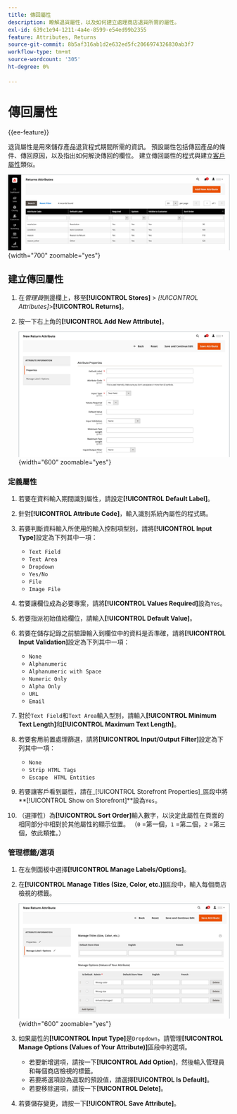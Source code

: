 ```yaml
---
title: 傳回屬性
description: 瞭解退貨屬性，以及如何建立處理商店退貨所需的屬性。
exl-id: 639c1e94-1211-4a4e-8599-e54ed99b2355
feature: Attributes, Returns
source-git-commit: 8b5af316ab1d2e632ed5fc2066974326830ab3f7
workflow-type: tm+mt
source-wordcount: '305'
ht-degree: 0%

---
```


# 傳回屬性

{{ee-feature}}

退貨屬性是用來儲存產品退貨程式期間所需的資訊。 預設屬性包括傳回產品的條件、傳回原因，以及指出如何解決傳回的欄位。 建立傳回屬性的程式與建立[客戶屬性](../customers/attribute-properties.md)類似。

![管理員 — 傳回屬性](./assets/attribute-returns.png){width="700" zoomable="yes"}

## 建立傳回屬性

1. 在&#x200B;_管理員_&#x200B;側邊欄上，移至&#x200B;**[!UICONTROL Stores]** > _[!UICONTROL Attributes]_>**[!UICONTROL Returns]**。

1. 按一下右上角的&#x200B;**[!UICONTROL Add New Attribute]**。

   ![新傳回 — 屬性屬性](./assets/attribute-returns-new-properties.png){width="600" zoomable="yes"}

### 定義屬性

1. 若要在資料輸入期間識別屬性，請設定&#x200B;**[!UICONTROL Default Label]**。

1. 針對&#x200B;**[!UICONTROL Attribute Code]**，輸入識別系統內屬性的程式碼。

1. 若要判斷資料輸入所使用的輸入控制項型別，請將&#x200B;**[!UICONTROL Input Type]**&#x200B;設定為下列其中一項：

   - `Text Field`
   - `Text Area`
   - `Dropdown`
   - `Yes/No`
   - `File`
   - `Image File`

1. 若要讓欄位成為必要專案，請將&#x200B;**[!UICONTROL Values Required]**&#x200B;設為`Yes`。

1. 若要指派初始值給欄位，請輸入&#x200B;**[!UICONTROL Default Value]**。

1. 若要在儲存記錄之前驗證輸入到欄位中的資料是否準確，請將&#x200B;**[!UICONTROL Input Validation]**&#x200B;設定為下列其中一項：

   - `None`
   - `Alphanumeric`
   - `Alphanumeric with Space`
   - `Numeric Only`
   - `Alpha Only`
   - `URL`
   - `Email`

1. 對於`Text Field`和`Text Area`輸入型別，請輸入&#x200B;**[!UICONTROL Minimum Text Length]**&#x200B;和&#x200B;**[!UICONTROL Maximum Text Length]**。

1. 若要套用前置處理篩選，請將&#x200B;**[!UICONTROL Input/Output Filter]**&#x200B;設定為下列其中一項：

   - `None`
   - `Strip HTML Tags`
   - `Escape  HTML Entities`

1. 若要讓客戶看到屬性，請在&#x200B;_[!UICONTROL Storefront Properties]_區段中將&#x200B;**[!UICONTROL Show on Storefront]**設為`Yes`。

1. （選擇性）為&#x200B;**[!UICONTROL Sort Order]**&#x200B;輸入數字，以決定此屬性在頁面的相同部分中相對於其他屬性的顯示位置。 （`0` =第一個，`1` =第二個，`2` =第三個，依此類推。）

### 管理標籤/選項

1. 在左側面板中選擇&#x200B;**[!UICONTROL Manage Labels/Options]**。

1. 在&#x200B;**[!UICONTROL Manage Titles (Size, Color, etc.)]**&#x200B;區段中，輸入每個商店檢視的標籤。

   ![管理標籤](./assets/return-attributes.png){width="600" zoomable="yes"}

1. 如果屬性的&#x200B;**[!UICONTROL Input Type]**&#x200B;是`Dropdown`，請管理&#x200B;**[!UICONTROL Manage Options (Values of Your Attribute)]**&#x200B;區段中的選項。

   - 若要新增選項，請按一下&#x200B;**[!UICONTROL Add Option]**，然後輸入管理員和每個商店檢視的標籤。
   - 若要將選項設為選取的預設值，請選擇&#x200B;**[!UICONTROL Is Default]**。
   - 若要移除選項，請按一下&#x200B;**[!UICONTROL Delete]**。

1. 若要儲存變更，請按一下&#x200B;**[!UICONTROL Save Attribute]**。
